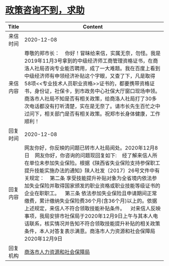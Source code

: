 # <a href="http://www.shangluo.gov.cn/zmhd/ldxxxx.jsp?urltype=leadermail.LeaderMailContentUrl&wbtreeid=1112&leadermailid=6686">政策咨询不到，求助</a>
|Title|Content|
|:---:|---|
|来信时间|2020-12-08|
|来信内容|尊敬的郑市长：    你好！冒昧给来信，实属无奈，勿怪。我是2019年11月3号拿到的中级经济师工商管理资格证书，在商洛人社局咨询专业能否聘用，成了一大难题。我在百度上看到中级经济师有申领经济补贴这个字眼，又查了下，凡是取得58项<<专业技术人员职业资格>>证书的，都要携带资格证书，身份证，社保卡，到市政务中心社保大厅窗口现场申领。商洛市人社局不知是否有相关政策，给商洛人社局打了30多次电话都没有打听清楚，实在是无奈了。请市长先生百忙之中过问下，相关部门是否有相关政策。祝郑市长身体健康，工作顺利！|
|回复时间|2020-12-08|
|回复内容|网友你好，你反映的问题已转市人社局阅处。2020年12月8日    网友你好，你咨询的问题现回复如下:    经了解来信人所在单位未参加失业保险。根据《陕西省失业保险支持参保职工提升技能实施办法的通知》陕人社发〔2017〕26号文件中有关规定：    第二条 享受技能提升补贴对象为全省境内依法参加失业保险并取得国家颁发的职业资格或职业技能等级证书的企业在职职工。    第三条 依法参加失业保险且申请期间正常缴费，累计缴纳失业保险费36个月(含36个月)以上的。依据上述规定，来信人不符合领取技能补贴条件。    对来信人反映事项，我局安排市社保局于2020年12月9日上午与其本人电话联系，核实情况并告知不符合领取技能提升补贴的相关政策条件，本人对答复表示满意。商洛市人力资源和社会保障局2020年12月9日|
|回复机构|<a href="../../categories/agencies/商洛市人力资源和社会保障局.md">商洛市人力资源和社会保障局</a>|